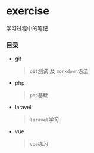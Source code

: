 # exercise
学习过程中的笔记
### 目录
  + git
    > ```git```测试 及 ```morkdown```语法
  + php
    > ```php```基础
  + laravel
    > ```laravel```学习
  + vue 
    > ```vue```练习

